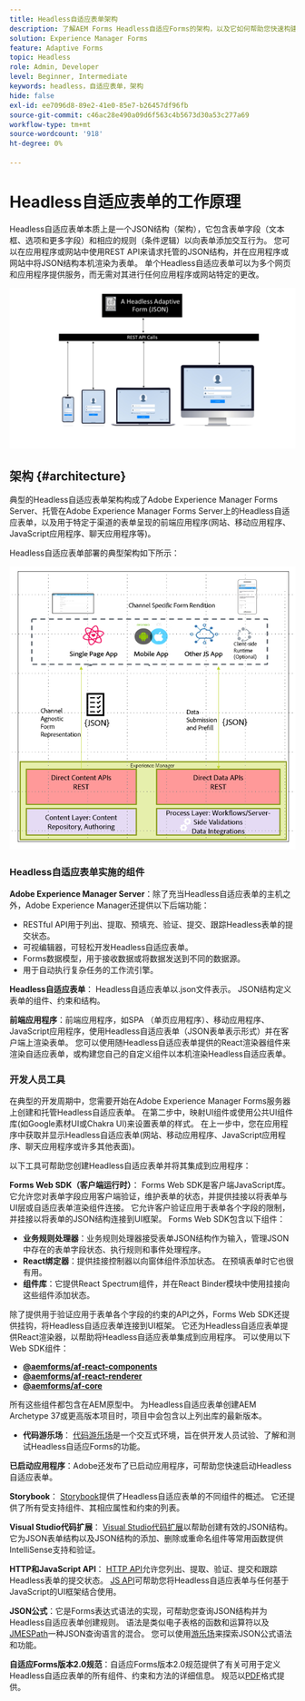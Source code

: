 ```yaml
---
title: Headless自适应表单架构
description: 了解AEM Forms Headless自适应Forms的架构，以及它如何帮助您快速构建各种平台的表单。 本文深入介绍了Headless自适应Forms的工作原理，以及如何将其与各种应用程序集成以简化表单构建过程。
solution: Experience Manager Forms
feature: Adaptive Forms
topic: Headless
role: Admin, Developer
level: Beginner, Intermediate
keywords: headless，自适应表单，架构
hide: false
exl-id: ee7096d8-89e2-41e0-85e7-b26457df96fb
source-git-commit: c46ac28e490a09d6f563c4b5673d30a53c277a69
workflow-type: tm+mt
source-wordcount: '918'
ht-degree: 0%

---
```



# Headless自适应表单的工作原理

Headless自适应表单本质上是一个JSON结构（架构），它包含表单字段（文本框、选项和更多字段）和相应的规则（条件逻辑）以向表单添加交互行为。 您可以在应用程序或网站中使用REST API来请求托管的JSON结构，并在应用程序或网站中将JSON结构本机渲染为表单。 单个Headless自适应表单可以为多个网页和应用程序提供服务，而无需对其进行任何应用程序或网站特定的更改。

![Headless自适应表单的工作方式](/help/assets/how-headless-adaprive-forms-work.png)

## 架构 {#architecture}

典型的Headless自适应表单架构构成了Adobe Experience Manager Forms Server、托管在Adobe Experience Manager Forms Server上的Headless自适应表单，以及用于特定于渠道的表单呈现的前端应用程序(网站、移动应用程序、JavaScript应用程序、聊天应用程序等)。

Headless自适应表单部署的典型架构如下所示：

![架构](/help/assets/headless-af-architecture.png)

<!-- 

You can use the React renderer component shipped with Headless adaptive forms to render an Adaptive Form or build your own custom component to natively render a Headless Form in a website or an application or use any UI framework or programming language to build your own components to render your forms.

A typical Headless adaptive forms architecture constitutes an Adobe Experience Manager Server, JSON structure of forms, various frontend apps for channel-specific form renditions.

![Architecture](/help/assets/headless-af-architecture.png) -->

### Headless自适应表单实施的组件

**Adobe Experience Manager Server**：除了充当Headless自适应表单的主机之外，Adobe Experience Manager还提供以下后端功能：

* RESTful API用于列出、提取、预填充、验证、提交、跟踪Headless表单的提交状态。
* 可视编辑器，可轻松开发Headless自适应表单。
* Forms数据模型，用于接收数据或将数据发送到不同的数据源。
* 用于自动执行复杂任务的工作流引擎。

**Headless自适应表单**： Headless自适应表单以.json文件表示。 JSON结构定义表单的组件、约束和结构。

**前端应用程序**：前端应用程序，如SPA （单页应用程序）、移动应用程序、JavaScript应用程序，使用Headless自适应表单（JSON表单表示形式）并在客户端上渲染表单。 您可以使用随Headless自适应表单提供的React渲染器组件来渲染自适应表单，或构建您自己的自定义组件以本机渲染Headless自适应表单。

<!-- ### Understanding Headless adaptive forms definition -->



### 开发人员工具

在典型的开发周期中，您需要开始在Adobe Experience Manager Forms服务器上创建和托管Headless自适应表单。 在第二步中，映射UI组件或使用公共UI组件库(如Google素材UI或Chakra UI)来设置表单的样式。 在上一步中，您在应用程序中获取并显示Headless自适应表单(网站、移动应用程序、JavaScript应用程序、聊天应用程序或许多其他表面)。

以下工具可帮助您创建Headless自适应表单并将其集成到应用程序：

**Forms Web SDK（客户端运行时）**： Forms Web SDK是客户端JavaScript库。 它允许您对表单字段应用客户端验证，维护表单的状态，并提供挂接以将表单与UI层或自适应表单渲染组件连接。 它允许客户验证应用于表单各个字段的限制，并挂接以将表单的JSON结构连接到UI框架。 Forms Web SDK包含以下组件：

* **业务规则处理器**：业务规则处理器接受表单JSON结构作为输入，管理JSON中存在的表单字段状态、执行规则和事件处理程序。
* **React绑定器**：提供挂接控制器以向窗体组件添加状态。 在预填表单时它也很有用。
* **组件库**：它提供React Spectrum组件，并在React Binder模块中使用挂接向这些组件添加状态。

除了提供用于验证应用于表单各个字段的约束的API之外，Forms Web SDK还提供挂钩，将Headless自适应表单连接到UI框架。 它还为Headless自适应表单提供&#x200B;React渲染器，以帮助将Headless自适应表单集成到应用程序。 可以使用以下Web SDK组件：

* **[@aemforms/af-react-components](https://www.npmjs.com/package/@aemforms/af-react-components)**
* **[@aemforms/af-react-renderer](https://www.npmjs.com/package/@aemforms/af-react-renderer)**
* **[@aemforms/af-core](https://www.npmjs.com/package/@aemforms/af-core)**

所有这些组件都包含在AEM原型中。 为Headless自适应表单创建AEM Archetype 37或更高版本项目时，项目中会包含以上列出库的最新版本。

* **代码游乐场**： [代码游乐场](https://experienceleague.adobe.com/landing/aem-headless-forms/developer/code.html?lang=zh-Hans)是一个交互式环境，旨在供开发人员试验、了解和测试Headless自适应Forms的功能。

**已启动应用程序**：Adobe还发布了已启动应用程序，可帮助您快速启动Headless自适应表单。

<!-- **View Library (UI Layer)**: A custom form application built in a front-end language. You can use react, Angular, Flutter, NPM, Vue.js, Ionic, BootStrap, or any other language to built front end. You can also use the Headless adaptive forms Super Component, provided out-of-the-box, inside a react application to render a Headless adaptive form. Headless adaptive forms super component makes use of OOTB react spectrum -based form components to render the Headless adaptive form. 

Core-Components: It enables use to render an Adaptive Form using JSON structure. It uses rule grammar to help create dynamic field interactions. The rule grammar is based on [JSON formula](http://github.com/adobe/json-formula/). You can develop your own renderer or embed the React based Adaptive Forms renderer, provided OOTB, in your front-end app to render the form. -->

**Storybook**： [Storybook](https://opensource.adobe.com/aem-forms-af-runtime/storybook/)提供了Headless自适应表单的不同组件的概述。 它还提供了所有受支持组件、其相应属性和约束的列表。

**Visual Studio代码扩展**： [Visual Studio代码扩展](visual-studio-code-extension-for-headless-adaptive-forms.md)以帮助创建有效的JSON结构。 它为JSON表单结构以及JSON结构的添加、删除或重命名组件等常用函数提供IntelliSense支持和验证。

**HTTP和JavaScript API**： [HTTP API](https://opensource.adobe.com/aem-forms-af-runtime/api/)允许您列出、提取、验证、提交和跟踪Headless表单的提交状态。 [JS API](https://opensource.adobe.com/aem-forms-af-runtime/jsdocs/)可帮助您将Headless自适应表单与任何基于JavaScript的UI框架结合使用。

**JSON公式**：它是Forms表达式语法的实现，可帮助您查询JSON结构并为Headless自适应表单创建规则。 语法是类似电子表格的函数和运算符以及[JMESPath](https://jmespath.org/)一种JSON查询语言的混合。 您可以使用[游乐场](https://opensource.adobe.com/json-formula/dist/index.html)来探索JSON公式语法和功能。

**自适应Forms版本2.0规范**：自适应Forms版本2.0规范提供了有关可用于定义Headless自适应表单的所有组件、约束和方法的详细信息。 规范以[PDF](/help/assets/headless-adaptive-forms-specification.pdf)格式提供。

